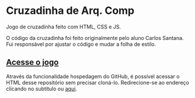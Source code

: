 # Cruzadinha de Arq. Comp

Jogo de cruzadinha feito com HTML, CSS e JS. 

O código da cruzadinha foi feito originalmente pelo aluno Carlos Santana. Fui responsável por ajustar o código e mudar a folha de estilo.

## [Acesse o jogo](https://mikki-unix.github.io/arqcomp-cruzadinha/public)

Através da funcionalidade hospedagem do GitHub, é possível acessar o HTML desse repositório sem precisar cloná-lo. Redirecione-se ao endereço clicando no subtítulo ou [aqui](https://mikki-unix.github.io/arqcomp-cruzadinha/public).
